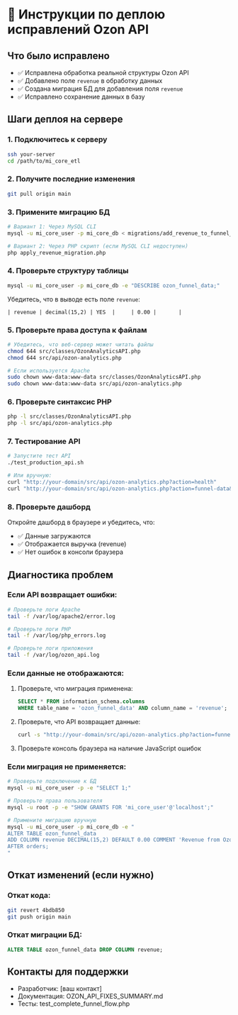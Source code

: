 # 🚀 Инструкции по деплою исправлений Ozon API

## Что было исправлено

- ✅ Исправлена обработка реальной структуры Ozon API
- ✅ Добавлено поле `revenue` в обработку данных
- ✅ Создана миграция БД для добавления поля `revenue`
- ✅ Исправлено сохранение данных в базу

## Шаги деплоя на сервере

### 1. Подключитесь к серверу

```bash
ssh your-server
cd /path/to/mi_core_etl
```

### 2. Получите последние изменения

```bash
git pull origin main
```

### 3. Примените миграцию БД

```bash
# Вариант 1: Через MySQL CLI
mysql -u mi_core_user -p mi_core_db < migrations/add_revenue_to_funnel_data.sql

# Вариант 2: Через PHP скрипт (если MySQL CLI недоступен)
php apply_revenue_migration.php
```

### 4. Проверьте структуру таблицы

```bash
mysql -u mi_core_user -p mi_core_db -e "DESCRIBE ozon_funnel_data;"
```

Убедитесь, что в выводе есть поле `revenue`:

```
| revenue | decimal(15,2) | YES  |     | 0.00 |       |
```

### 5. Проверьте права доступа к файлам

```bash
# Убедитесь, что веб-сервер может читать файлы
chmod 644 src/classes/OzonAnalyticsAPI.php
chmod 644 src/api/ozon-analytics.php

# Если используется Apache
sudo chown www-data:www-data src/classes/OzonAnalyticsAPI.php
sudo chown www-data:www-data src/api/ozon-analytics.php
```

### 6. Проверьте синтаксис PHP

```bash
php -l src/classes/OzonAnalyticsAPI.php
php -l src/api/ozon-analytics.php
```

### 7. Тестирование API

```bash
# Запустите тест API
./test_production_api.sh

# Или вручную:
curl "http://your-domain/src/api/ozon-analytics.php?action=health"
curl "http://your-domain/src/api/ozon-analytics.php?action=funnel-data&date_from=2024-01-01&date_to=2024-01-31"
```

### 8. Проверьте дашборд

Откройте дашборд в браузере и убедитесь, что:

- ✅ Данные загружаются
- ✅ Отображается выручка (revenue)
- ✅ Нет ошибок в консоли браузера

## Диагностика проблем

### Если API возвращает ошибки:

```bash
# Проверьте логи Apache
tail -f /var/log/apache2/error.log

# Проверьте логи PHP
tail -f /var/log/php_errors.log

# Проверьте логи приложения
tail -f /var/log/ozon_api.log
```

### Если данные не отображаются:

1. Проверьте, что миграция применена:

   ```sql
   SELECT * FROM information_schema.columns
   WHERE table_name = 'ozon_funnel_data' AND column_name = 'revenue';
   ```

2. Проверьте, что API возвращает данные:

   ```bash
   curl -s "http://your-domain/src/api/ozon-analytics.php?action=funnel-data&date_from=2024-01-01&date_to=2024-01-31" | jq .
   ```

3. Проверьте консоль браузера на наличие JavaScript ошибок

### Если миграция не применяется:

```bash
# Проверьте подключение к БД
mysql -u mi_core_user -p -e "SELECT 1;"

# Проверьте права пользователя
mysql -u root -p -e "SHOW GRANTS FOR 'mi_core_user'@'localhost';"

# Примените миграцию вручную
mysql -u mi_core_user -p mi_core_db -e "
ALTER TABLE ozon_funnel_data
ADD COLUMN revenue DECIMAL(15,2) DEFAULT 0.00 COMMENT 'Revenue from Ozon API'
AFTER orders;
"
```

## Откат изменений (если нужно)

### Откат кода:

```bash
git revert 4bdb850
git push origin main
```

### Откат миграции БД:

```sql
ALTER TABLE ozon_funnel_data DROP COLUMN revenue;
```

## Контакты для поддержки

- Разработчик: [ваш контакт]
- Документация: OZON_API_FIXES_SUMMARY.md
- Тесты: test_complete_funnel_flow.php
